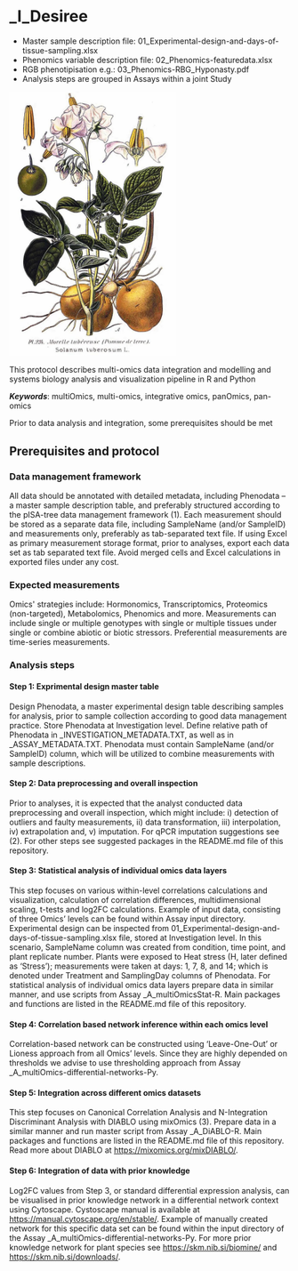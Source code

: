 _I_Desiree
========

- Master sample description file: 01_Experimental-design-and-days-of-tissue-sampling.xlsx
- Phenomics variable description file: 02_Phenomics-featuredata.xlsx
- RGB phenotipisation e.g.: 03_Phenomics-RBG_Hyponasty.pdf
- Analysis steps are grouped in Assays within a joint Study

  
<img src="https://github.com/NIB-SI/multiOmics-integration/blob/main/_p_ADAPTOmics/_I_Desiree/presentations/potato.jpg" width="300" class="center">



This protocol describes multi-omics data integration and modelling and systems biology analysis and visualization pipeline in R and Python

***Keywords***:  multiOmics, multi-omics, integrative omics, panOmics, pan-omics

Prior to data analysis and integration, some prerequisites should be met

## Prerequisites and protocol

### Data management framework
All data should be annotated with detailed metadata, including Phenodata – a master sample description table, and preferably structured according to the pISA-tree data management framework (1). Each measurement should be stored as a separate data file, including SampleName (and/or SampleID) and measurements only, preferably as tab-separated text file. If using Excel as primary measurement storage format, prior to analyses, export each data set as tab separated text file. Avoid merged cells and Excel calculations in exported files under any cost.

### Expected measurements 
Omics' strategies include: Hormonomics, Transcriptomics, Proteomics (non-targeted),   Metabolomics, Phenomics and more. Measurements can include single or multiple genotypes with single or multiple tissues under single or combine abiotic or biotic stressors. Preferential measurements are time-series measurements.

### Analysis steps 
#### Step 1: Exprimental design master table
Design Phenodata, a master experimental design table describing samples for analysis, prior to sample collection according to good data management practice. Store Phenodata at Investigation level. Define relative path of Phenodata in _INVESTIGATION_METADATA.TXT, as well as in _ASSAY_METADATA.TXT. Phenodata must contain SampleName (and/or SampleID) column, which will be utilized to combine measurements with sample descriptions.
#### Step 2: Data preprocessing and overall inspection 
Prior to analyses, it is expected that the analyst conducted data preprocessing and overall inspection, which might include: i) detection of outliers and faulty measurements, ii) data transformation, iii) interpolation, iv) extrapolation and, v) imputation. For qPCR imputation suggestions see (2). For other steps see suggested packages in the README.md file of this repository.
#### Step 3: Statistical analysis of individual omics data layers
This step focuses on various within-level correlations calculations and visualization, calculation of correlation differences, multidimensional scaling, t-tests and log2FC calculations. Example of input data, consisting of three Omics’ levels can be found within Assay input directory. Experimental design can be inspected from 01_Experimental-design-and-days-of-tissue-sampling.xlsx file, stored at Investigation level. In this scenario, SampleName column was created from condition, time point, and plant replicate number. Plants were exposed to Heat stress (H, later defined as ‘Stress’); measurements were taken at days: 1, 7, 8, and 14; which is denoted under Treatment and SamplingDay columns of Phenodata. For statistical analysis of individual omics data layers prepare data in similar manner, and use scripts from Assay _A_multiOmicsStat-R. Main packages and functions are listed in the README.md file of this repository.
#### Step 4: Correlation based network inference within each omics level 
Correlation-based network can be constructed using ‘Leave-One-Out’ or Lioness approach from all Omics’ levels. Since they are highly depended on thresholds we advise to use thresholding approach from Assay _A_multiOmics-differential-networks-Py. 
#### Step 5: Integration across different omics datasets
This step focuses on Canonical Correlation Analysis and N-Integration Discriminant Analysis with DIABLO using mixOmics (3). Prepare data in a similar manner and run master script from Assay _A_DiABLO-R. Main packages and functions are listed in the README.md file of this repository. Read more about DIABLO at https://mixomics.org/mixDIABLO/.
#### Step 6: Integration of data with prior knowledge 
Log2FC values from Step 3, or standard differential expression analysis, can be visualised in prior knowledge network in a differential network context using Cytoscape. Cystoscape manual is available at https://manual.cytoscape.org/en/stable/. Example of manually created network for this specific data set can be found within the input directory of the Assay _A_multiOmics-differential-networks-Py. For more prior knowledge network for plant species see https://skm.nib.si/biomine/  and https://skm.nib.si/downloads/.
